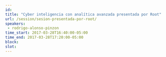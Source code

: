 ```yaml
---
id: 
title: "Cyber inteligencia con analítica avanzada presentada por Root"
url: /session/sesion-presentada-por-root/
speakers:
 - rodrigo-alonso-pinzon
time_start: 2017-03-28T16:40:00-05:00
time_end: 2017-03-28T17:20:00-05:00
block: 
slot: 
---
```


